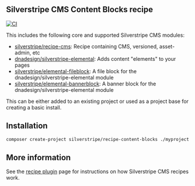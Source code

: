 ## Silverstripe CMS Content Blocks recipe

[![CI](https://github.com/silverstripe/recipe-content-blocks/actions/workflows/ci.yml/badge.svg)](https://github.com/silverstripe/recipe-content-blocks/actions/workflows/ci.yml)

This includes the following core and supported Silverstripe CMS modules:

 * [silverstripe/recipe-cms](https://github.com/silverstripe/recipe-cms): Recipe containing CMS, versioned, asset-admin, etc
 * [dnadesign/silverstripe-elemental](https://github.com/dnadesign/silverstripe-elemental): Adds content "elements" to
   your pages
 * [silverstripe/elemental-fileblock](https://github.com/silverstripe/silverstripe-elemental-fileblock): A file block
   for the dnadesign/silverstripe-elemental module
 * [silverstripe/elemental-bannerblock](https://github.com/silverstripe/silverstripe-elemental-bannerblock): A banner
   block for the dnadesign/silverstripe-elemental module

This can be either added to an existing project or used as a project base for creating a basic install.

## Installation

```sh
composer create-project silverstripe/recipe-content-blocks ./myproject
```

## More information

See the [recipe plugin](https://github.com/silverstripe/recipe-plugin) page for instructions on how
Silverstripe CMS recipes work.
